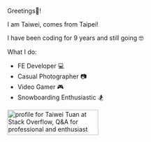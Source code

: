 <!--
**taiweituan/taiweituan** is a ✨ _special_ ✨ repository because its `README.md` (this file) appears on your GitHub profile.

Here are some ideas to get you started:

- 🔭 I’m currently working on ...
- 🌱 I’m currently learning ...
- 👯 I’m looking to collaborate on ...
- 🤔 I’m looking for help with ...
- 💬 Ask me about ...
- 📫 How to reach me: ...
- 😄 Pronouns: ...
- ⚡ Fun fact: ...
-->

Greetings👋!

I am Taiwei, comes from Taipei! 

I have been coding for 9 years and still going 🤓

What I do:
- FE Developer 💻
- Casual Photographer 📷
- Video Gamer 🎮
- Snowboarding Enthusiastic 🏂

<a href="https://stackoverflow.com/users/4549166/taiwei-tuan"><img src="https://stackoverflow.com/users/flair/4549166.png?theme=dark" width="208" height="58" alt="profile for Taiwei Tuan at Stack Overflow, Q&amp;A for professional and enthusiast programmers" title="profile for Taiwei Tuan at Stack Overflow, Q&amp;A for professional and enthusiast programmers"></a>

